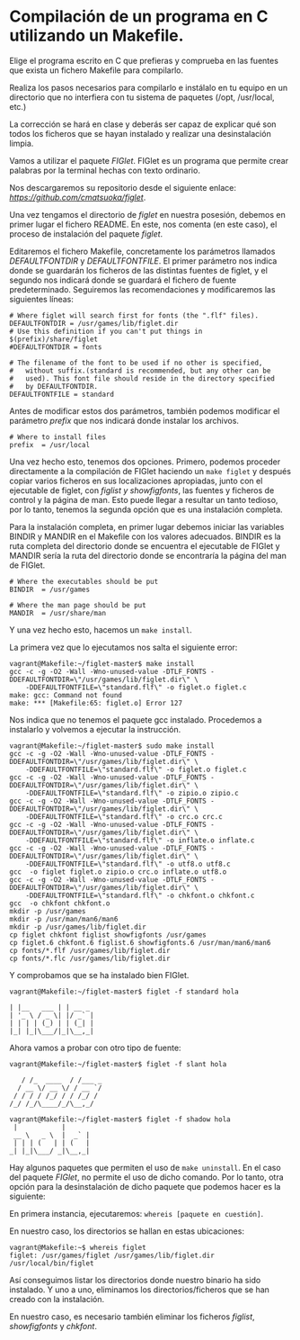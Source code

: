 # Compilación de un programa en C utilizando un Makefile.

Elige el programa escrito en C que prefieras y comprueba en las fuentes que
exista un fichero Makefile para compilarlo.

Realiza los pasos necesarios para compilarlo e instálalo en tu equipo en un
directorio que no interfiera con tu sistema de paquetes (/opt, /usr/local, etc.)

La corrección se hará en clase y deberás ser capaz de explicar qué son todos
los ficheros que se hayan instalado y realizar una desinstalación limpia.

Vamos a utilizar el paquete _FIGlet_. FIGlet es un programa que permite
crear palabras por la terminal hechas con texto ordinario.

Nos descargaremos su repositorio desde el siguiente enlace: _https://github.com/cmatsuoka/figlet_.

Una vez tengamos el directorio de _figlet_ en nuestra posesión, debemos en
primer lugar el fichero README. En este, nos comenta (en este caso), el
proceso de instalación del paquete _figlet_.


Editaremos el fichero Makefile, concretamente los parámetros llamados
_DEFAULTFONTDIR_ y _DEFAULTFONTFILE_. El primer parámetro nos indica donde
se guardarán los ficheros de las distintas fuentes de figlet, y el segundo
nos indicará donde se guardará el fichero de fuente predeterminado.
Seguiremos las recomendaciones y modificaremos las siguientes líneas:

```
# Where figlet will search first for fonts (the ".flf" files).
DEFAULTFONTDIR = /usr/games/lib/figlet.dir
# Use this definition if you can't put things in $(prefix)/share/figlet
#DEFAULTFONTDIR = fonts

# The filename of the font to be used if no other is specified,
#   without suffix.(standard is recommended, but any other can be
#   used). This font file should reside in the directory specified
#   by DEFAULTFONTDIR.
DEFAULTFONTFILE = standard
```
Antes de modificar estos dos parámetros, también podemos modificar el parámetro
_prefix_ que nos indicará donde instalar los archivos.

```
# Where to install files
prefix  = /usr/local
```

Una vez hecho esto, tenemos dos opciones. Primero, podemos proceder directamente
a la compilación de FIGlet haciendo un ```make figlet``` y después copiar varios
ficheros en sus localizaciones apropiadas, junto con el ejecutable de figlet,
con _figlist y showfigfonts_, las fuentes y ficheros de control y la página de
man. Esto puede llegar a resultar un tanto tedioso, por lo tanto, tenemos la
segunda opción que es una instalación completa.

Para la instalación completa, en primer lugar debemos iniciar las variables
BINDIR y MANDIR en el Makefile con los valores adecuados. BINDIR es la ruta
completa del directorio donde se encuentra el ejecutable de FIGlet y MANDIR
sería la ruta del directorio donde se encontraría la página del man de FIGlet.

```
# Where the executables should be put
BINDIR  = /usr/games

# Where the man page should be put
MANDIR  = /usr/share/man
```

Y una vez hecho esto, hacemos un ```make install```.

La primera vez que lo ejecutamos nos salta el siguiente error:

```
vagrant@Makefile:~/figlet-master$ make install
gcc -c -g -O2 -Wall -Wno-unused-value -DTLF_FONTS -DDEFAULTFONTDIR=\"/usr/games/lib/figlet.dir\" \
	-DDEFAULTFONTFILE=\"standard.flf\" -o figlet.o figlet.c
make: gcc: Command not found
make: *** [Makefile:65: figlet.o] Error 127
```

Nos indica que no tenemos el paquete gcc instalado. Procedemos a instalarlo y
volvemos a ejecutar la instrucción.

```
vagrant@Makefile:~/figlet-master$ sudo make install
gcc -c -g -O2 -Wall -Wno-unused-value -DTLF_FONTS -DDEFAULTFONTDIR=\"/usr/games/lib/figlet.dir\" \
	-DDEFAULTFONTFILE=\"standard.flf\" -o figlet.o figlet.c
gcc -c -g -O2 -Wall -Wno-unused-value -DTLF_FONTS -DDEFAULTFONTDIR=\"/usr/games/lib/figlet.dir\" \
	-DDEFAULTFONTFILE=\"standard.flf\" -o zipio.o zipio.c
gcc -c -g -O2 -Wall -Wno-unused-value -DTLF_FONTS -DDEFAULTFONTDIR=\"/usr/games/lib/figlet.dir\" \
	-DDEFAULTFONTFILE=\"standard.flf\" -o crc.o crc.c
gcc -c -g -O2 -Wall -Wno-unused-value -DTLF_FONTS -DDEFAULTFONTDIR=\"/usr/games/lib/figlet.dir\" \
	-DDEFAULTFONTFILE=\"standard.flf\" -o inflate.o inflate.c
gcc -c -g -O2 -Wall -Wno-unused-value -DTLF_FONTS -DDEFAULTFONTDIR=\"/usr/games/lib/figlet.dir\" \
	-DDEFAULTFONTFILE=\"standard.flf\" -o utf8.o utf8.c
gcc  -o figlet figlet.o zipio.o crc.o inflate.o utf8.o
gcc -c -g -O2 -Wall -Wno-unused-value -DTLF_FONTS -DDEFAULTFONTDIR=\"/usr/games/lib/figlet.dir\" \
	-DDEFAULTFONTFILE=\"standard.flf\" -o chkfont.o chkfont.c
gcc  -o chkfont chkfont.o
mkdir -p /usr/games
mkdir -p /usr/man/man6/man6
mkdir -p /usr/games/lib/figlet.dir
cp figlet chkfont figlist showfigfonts /usr/games
cp figlet.6 chkfont.6 figlist.6 showfigfonts.6 /usr/man/man6/man6
cp fonts/*.flf /usr/games/lib/figlet.dir
cp fonts/*.flc /usr/games/lib/figlet.dir
```

Y comprobamos que se ha instalado bien FIGlet.

```
vagrant@Makefile:~/figlet-master$ figlet -f standard hola

| |__   ___ | | __ _
| '_ \ / _ \| |/ _` |
| | | | (_) | | (_| |
|_| |_|\___/|_|\__,_|
```

Ahora vamos a probar con otro tipo de fuente:

```
vagrant@Makefile:~/figlet-master$ figlet -f slant hola

   / /_  ____  / /___ _
  / __ \/ __ \/ / __ `/
 / / / / /_/ / / /_/ /
/_/ /_/\____/_/\__,_/

```

```
vagrant@Makefile:~/figlet-master$ figlet -f shadow hola
 |           |
 __ \   _ \  |  _` |
 | | | (   | | (   |
_| |_|\___/ _|\__,_|

```

Hay algunos paquetes que permiten el uso de ```make uninstall```. En el caso
del paquete _FIGlet_, no permite el uso de dicho comando. Por lo tanto, otra
opción para la desinstalación de dicho paquete que podemos hacer es la
siguiente:

En primera instancia, ejecutaremos: ```whereis [paquete en cuestión]```.

En nuestro caso, los directorios se hallan en estas ubicaciones:

```
vagrant@Makefile:~$ whereis figlet
figlet: /usr/games/figlet /usr/games/lib/figlet.dir /usr/local/bin/figlet
```

Así conseguimos listar los directorios donde nuestro binario ha sido instalado.
Y uno a uno, eliminamos los directorios/ficheros que se han creado con la
instalación.

En nuestro caso, es necesario también eliminar los ficheros _figlist_,
_showfigfonts_ y _chkfont_.


